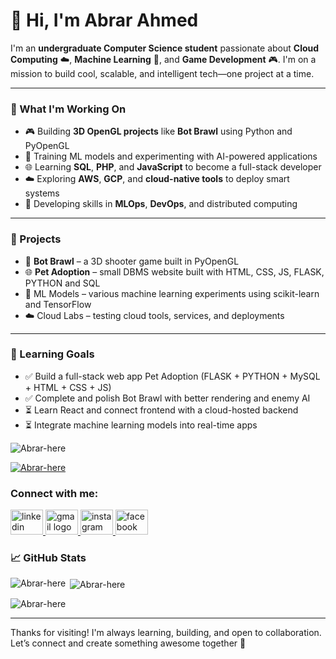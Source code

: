 # 👋 Hi, I'm Abrar Ahmed

I'm an **undergraduate Computer Science student** passionate about **Cloud Computing** ☁️, **Machine Learning** 🤖, and **Game Development** 🎮. I'm on a mission to build cool, scalable, and intelligent tech—one project at a time.

---

### 🚀 What I'm Working On
- 🎮 Building **3D OpenGL projects** like **Bot Brawl** using Python and PyOpenGL  
- 🤖 Training ML models and experimenting with AI-powered applications  
- 🌐 Learning **SQL**, **PHP**, and **JavaScript** to become a full-stack developer  
- ☁️ Exploring **AWS**, **GCP**, and **cloud-native tools** to deploy smart systems  
- 🧠 Developing skills in **MLOps**, **DevOps**, and distributed computing  

---

### 🧪 Projects
- 🔫 **Bot Brawl** – a 3D shooter game built in PyOpenGL  
- 🌐 **Pet Adoption** – small DBMS website built with HTML, CSS, JS, FLASK, PYTHON and SQL  
- 🧠 ML Models – various machine learning experiments using scikit-learn and TensorFlow  
- ☁️ Cloud Labs – testing cloud tools, services, and deployments  

---

### 🎯 Learning Goals
- ✅ Build a full-stack web app Pet Adoption (FLASK + PYTHON + MySQL + HTML + CSS + JS)  
- ✅ Complete and polish Bot Brawl with better rendering and enemy AI  
- ⏳ Learn React and connect frontend with a cloud-hosted backend  
- ⏳ Integrate machine learning models into real-time apps  

<p align="left"> <img src="https://komarev.com/ghpvc/?username=Abrar-here&label=Profile%20views&color=0e75b6&style=flat" alt="Abrar-here" /> </p>

<p align="left"> <a href="https://github.com/ryo-ma/github-profile-trophy"><img src="https://github-profile-trophy.vercel.app/?username=Abrar-here" alt="Abrar-here" /></a> </p>


<h3 align="left">Connect with me:</h3>
<p align="left">
  <a href="https://www.linkedin.com/in/abrar-ahmed-hridoy-934003252" target="_blank">
    <img src="https://raw.githubusercontent.com/maurodesouza/profile-readme-generator/master/src/assets/icons/social/linkedin/default.svg" width="52" height="40" alt="linkedin logo"  />
  </a>
  <a href="abrarahmedhridoy@gmail.com" target="_blank">
    <img src="https://raw.githubusercontent.com/maurodesouza/profile-readme-generator/master/src/assets/icons/social/gmail/default.svg" width="52" height="40" alt="gmail logo"  />
  </a>
  <a href="https://www.instagram.com/_hridoy_isndrk?igsh=MmZpaWNqYzFhcDFh" target="_blank">
    <img src="https://raw.githubusercontent.com/maurodesouza/profile-readme-generator/master/src/assets/icons/social/instagram/default.svg" width="52" height="40" alt="instagram logo"  />
  </a>
  <a href="https://www.facebook.com/share/1JWKySxUUw/" target="_blank">
    <img src="https://raw.githubusercontent.com/maurodesouza/profile-readme-generator/master/src/assets/icons/social/facebook/default.svg" width="52" height="40" alt="facebook logo"  />
  </a>
</p>

### 📈 GitHub Stats
<p><img align="left" src="https://github-readme-stats.vercel.app/api/top-langs?username=Abrar-here&show_icons=true&locale=en&layout=compact" alt="Abrar-here" /></p>

<p>&nbsp;<img align="center" src="https://github-readme-stats.vercel.app/api?username=Abrar-here&show_icons=true&locale=en" alt="Abrar-here" /></p>

<p><img align="center" src="https://github-readme-streak-stats.herokuapp.com/?user=Abrar-here&" alt="Abrar-here" /></p>

---

Thanks for visiting! I'm always learning, building, and open to collaboration. Let’s connect and create something awesome together 🚀
